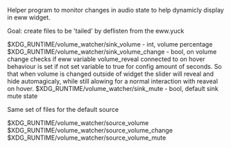 Helper program to monitor changes in audio state to help dynamicly display in eww widget.

Goal:
create files to be 'tailed' by deflisten from the eww.yuck

$XDG_RUNTIME/volume_watcher/sink_volume - int, volume percentage
$XDG_RUNTIME/volume_watcher/sink_volume_change - bool, on volume change checks if eww variable volume_reveal connected to on hover behaviour is set if not set variable to true for config amount of seconds. So that when volume is changed outside of widget the slider will reveal and hide automagicaly, while still alowing for a normal interaction with reaveal on hover.
$XDG_RUNTIME/volume_watcher/sink_mute - bool, default sink mute state

Same set of files for the default source

$XDG_RUNTIME/volume_watcher/source_volume
$XDG_RUNTIME/volume_watcher/source_volume_change
$XDG_RUNTIME/volume_watcher/source_volume_mute
